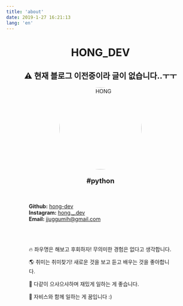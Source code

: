 ```yaml
---
title: 'about'
date: 2019-1-27 16:21:13
lang: 'en'
---
```




<div align="center">

# HONG_DEV


## :warning: 현재 블로그 이전중이라 글이 없습니다..ㅜㅜ

<img src="https://user-images.githubusercontent.com/53142539/80919488-19c9d780-8da5-11ea-8b12-3d98543d4112.JPG" alt="HONG" width=220px style="border-radius:50%">
<br>
<p style="font-weight:bold; font-size:1.3em">#python</p>
<br>

</div>

</div>
<div style="margin-left:12%">

<span style="font-weight:bold">Github:</span> [hong-dev](https://github.com/hong-dev)\
<span style="font-weight:bold">Instagram:</span> [hong._.dev](https://www.instagram.com/hong._.dev/)\
<span style="font-weight:bold">Email:</span> jjuggumih@gmail.com

</div>

<br>
<br>

<div style="margin-left:12%; margin-right:12%">

:fire: 좌우명은 해보고 후회하자! 무의미한 경험은 없다고 생각합니다.

:earth_americas: 취미는 취미찾기! 새로운 것을 보고 듣고 배우는 것을 좋아합니다.

:musical_note: 다같이 으샤으샤하며 재밌게 일하는 게 좋습니다.

:rocket: 자비스와 함께 일하는 게 꿈입니다 :)




